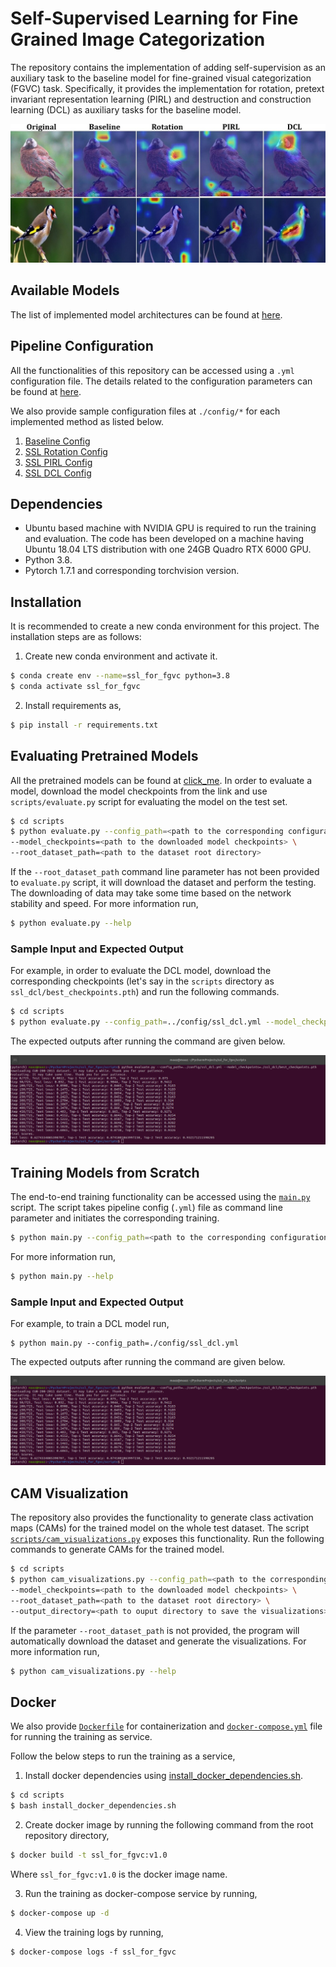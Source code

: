 # Self-Supervised Learning for Fine Grained Image Categorization

The repository contains the implementation of adding self-supervision as an auxiliary task to the baseline model for  fine-grained visual categorization (FGVC) task. 
Specifically, it provides the implementation for rotation, pretext invariant representation learning (PIRL) and destruction and construction learning (DCL) 
as auxiliary tasks for the baseline model.

![CAM Visualization](images/CAM.jpg)

## Available Models
The list of implemented model architectures can be found at [here](model/README.md).

## Pipeline Configuration
All the functionalities of this repository can be accessed using a `.yml` configuration file. 
The details related to the configuration parameters can be found at [here]().

We also provide sample configuration files at `./config/*` for each implemented method as listed below.
1. [Baseline Config](config/baseline.yml)
1. [SSL Rotation Config](config/ssl_rotation.yml)
1. [SSL PIRL Config](config/ssl_pirl.yml)
1. [SSL DCL Config](config/ssl_dcl.yml)

## Dependencies
* Ubuntu based machine with NVIDIA GPU is required to run the training and evaluation. The code has been developed on a machine having Ubuntu 18.04 LTS distribution with one 24GB Quadro RTX 6000 GPU. 
* Python 3.8.
* Pytorch 1.7.1 and corresponding torchvision version.

## Installation
It is recommended to create a new conda environment for this project. The installation steps are as follows:
1. Create new conda environment and activate it.
```bash
$ conda create env --name=ssl_for_fgvc python=3.8
$ conda activate ssl_for_fgvc
```
2. Install requirements as,
```bash
$ pip install -r requirements.txt
```

## Evaluating Pretrained Models
All the pretrained models can be found at [click_me](https://mbzuaiac-my.sharepoint.com/:f:/g/personal/20020063_mbzuai_ac_ae/EtMbK1h75NhPmvr4L_xANoABklXEyadRsBPHSfI8I9jhlA?e=JEuXy3). 
In order to evaluate a model, download the model 
checkpoints from the link and use `scripts/evaluate.py` script for evaluating the model on the test set.

```bash
$ cd scripts
$ python evaluate.py --config_path=<path to the corresponding configuration '.yml' file.> \
--model_checkpoints=<path to the downloaded model checkpoints> \
--root_dataset_path=<path to the dataset root directory>
```
If the `--root_dataset_path` command line parameter has not been provided to `evaluate.py` script, it will download the dataset 
and perform the testing. The downloading of data may take some time based on the network stability and speed. For more information run,
```bash
$ python evaluate.py --help
```

### Sample Input and Expected Output
For example, in order to evaluate the DCL model, download the corresponding checkpoints 
(let's say in the `scripts` directory as `ssl_dcl/best_checkpoints.pth`) 
and run the following commands.

```bash
$ cd scripts
$ python evaluate.py --config_path=../config/ssl_dcl.yml --model_checkpoints=./ssl_dcl/best_checkpoints.pth
```
The expected outputs after running the command are given below.

![Evaluation Outputs for DCL Model](images/evaluation_dcl_sample_output.png)

## Training Models from Scratch
The end-to-end training functionality can be accessed using the [`main.py`](main.py) script. 
The script takes pipeline config (`.yml`) file as command line parameter and initiates the corresponding training. 

```bash
$ python main.py --config_path=<path to the corresponding configuration '.yml' file.>
```
For more information run,
```bash
$ python main.py --help
```
### Sample Input and Expected Output
For example, to train a DCL model run,
```
$ python main.py --config_path=./config/ssl_dcl.yml
```
The expected outputs after running the command are given below.

![Training Outputs for DCL Model](images/evaluation_dcl_sample_output.png)

## CAM Visualization
The repository also provides the functionality to generate class activation maps (CAMs) 
for the trained model on the whole test dataset. The script [`scripts/cam_visualizations.py`](scripts/cam_visualizations.py) 
exposes this functionality. Run the following commands to generate CAMs for the trained model.
```bash
$ cd scripts
$ python cam_visualizations.py --config_path=<path to the corresponding configuration '.yml' file.> \
--model_checkpoints=<path to the downloaded model checkpoints> \
--root_dataset_path=<path to the dataset root directory> \
--output_directory=<path to ouput directory to save the visualizations>
```
If the parameter `--root_dataset_path` is not provided, the program will automatically download the dataset 
and generate the visualizations. For more information run,
```bash
$ python cam_visualizations.py --help
```

## Docker
We also provide [`Dockerfile`](Dockerfile) for containerization and [`docker-compose.yml`](docker-compose.yml) file for running the training as service.

Follow the below steps to run the training as a service,

1. Install docker dependencies using [install_docker_dependencies.sh](scripts/install_docker_dependencies.sh).
```bash
$ cd scripts
$ bash install_docker_dependencies.sh
```
2. Create docker image by running the following command from the root repository directory,
```bash
$ docker build -t ssl_for_fgvc:v1.0
```
Where `ssl_for_fgvc:v1.0` is the docker image name.

3. Run the training as docker-compose service by running,
```bash
$ docker-compose up -d
```
4. View the training logs by running,
```
$ docker-compose logs -f ssl_for_fgvc
```